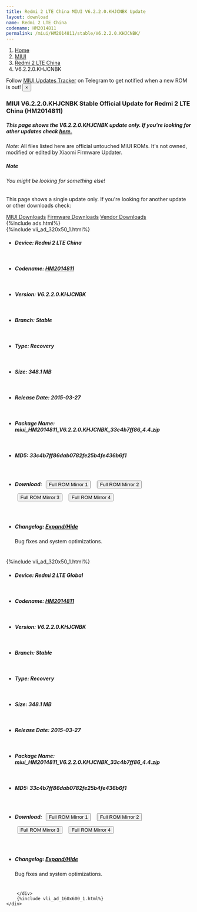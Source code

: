 ```yaml
---
title: Redmi 2 LTE China MIUI V6.2.2.0.KHJCNBK Update
layout: download
name: Redmi 2 LTE China
codename: HM2014811
permalink: /miui/HM2014811/stable/V6.2.2.0.KHJCNBK/
---
```

<nav aria-label="breadcrumb">
    <ol class="breadcrumb">
        <li class="breadcrumb-item"><a href="/">Home</a></li>
        <li class="breadcrumb-item"><a href="/miui/">MIUI</a></li>
        <li class="breadcrumb-item"><a href="/miui/HM2014811/">Redmi 2 LTE China</a></li>
        <li class="breadcrumb-item active" aria-current="page">V6.2.2.0.KHJCNBK</li>
    </ol>
</nav>
<div class="alert alert-primary alert-dismissible fade show" role="alert">
    Follow <a href="https://t.me/MIUIUpdatesTracker" class="alert-link">MIUI Updates Tracker</a> on Telegram to get
    notified when a new ROM is out!
    <button type="button" class="close" data-dismiss="alert" aria-label="Close">
        <span aria-hidden="true">&times;</span>
    </button>
</div>
<div class="col-12 mx-auto">
    <h3 class="title bg-light p-2 rounded">MIUI V6.2.2.0.KHJCNBK Stable Official Update for Redmi 2 LTE China (HM2014811)</h3>
    <h5>This page shows the V6.2.2.0.KHJCNBK update only. If you're looking for other updates check
        <a href="/miui/HM2014811/">here.</a></h5>
    <p><i>Note: </i>All files listed here are official untouched MIUI ROMs.
        It's not owned, modified or edited by Xiaomi Firmware Updater.</p>
    <div class="card">
        <div class="card-body">
            <h5 class="card-title">Note</h5>
            <h6 class="card-subtitle mb-2 text-muted">You might be looking for something else!</h6>
            <p class="card-text">This page shows a single update only.
                If you're looking for another update or other downloads check:</p>
            <a href="/miui/" class="card-link">MIUI Downloads</a>
            <a href="/firmware/" class="card-link">Firmware Downloads</a>
            <a href="/vendor/" class="card-link">Vendor Downloads</a>
        </div>
    </div>
    {%include ads.html%}
    <div class="row justify-content-center">
        <div class="col-10" id="downloads">
                    <div class="card card-body">
            {%include vli_ad_320x50_1.html%}
            <ul class="list-unstyled">
                <li style="padding-bottom: 10px;">
                    <h5><b>Device: </b>Redmi 2 LTE China</h5>
                </li>
                <li style="padding-bottom: 10px;">
                    <h5><b>Codename: </b> <a href="/miui/HM2014811/" target="_blank">HM2014811</a> </h5>
                </li>
                <li style="padding-bottom: 10px;">
                    <h5><b>Version: </b>V6.2.2.0.KHJCNBK</h5>
                </li>
                <li style="padding-bottom: 10px;">
                    <h5><b>Branch: </b>Stable</h5>
                </li>
                <li style="padding-bottom: 10px;">
                    <h5><b>Type: </b>Recovery</h5>
                </li>
                <li style="padding-bottom: 10px;">
                    <h5><b>Size: </b>348.1 MB</h5>
                </li>
                <li style="padding-bottom: 10px;">
                    <h5><b>Release Date: </b>2015-03-27</h5>
                </li>
                <li style="padding-bottom: 10px;">
                    <h5><b>Package Name: </b><span id="filename" class="text-dark">miui_HM2014811_V6.2.2.0.KHJCNBK_33c4b7ff86_4.4.zip</span></h5>
                </li>
                <li style="padding-bottom: 10px;">
                    <h5><b>MD5: </b><span id="md5" class="text-muted">33c4b7ff86dab0782fe25b4fe436b6f1</span></h5>
                </li>
                <li style="padding-bottom: 10px;">
                    <h5><b>Download: </b> <button type="button" id="download" class="btn btn-primary" style="margin: 7px;" onclick="window.open('https://bigota.d.miui.com/V6.2.2.0.KHJCNBK/miui_HM2014811_V6.2.2.0.KHJCNBK_33c4b7ff86_4.4.zip', '_blank');"><i class="fa fa-download"></i> Full ROM Mirror 1</button> <button type="button" id="download" class="btn btn-primary" style="margin: 7px;" onclick="window.open('https://ks3orig.bigota.d.miui.com/V6.2.2.0.KHJCNBK/miui_HM2014811_V6.2.2.0.KHJCNBK_33c4b7ff86_4.4.zip', '_blank');"><i class="fa fa-download"></i> Full ROM Mirror 2</button> <button type="button" id="download" class="btn btn-primary" style="margin: 7px;" onclick="window.open('https://airtel.bigota.d.miui.com/V6.2.2.0.KHJCNBK/miui_HM2014811_V6.2.2.0.KHJCNBK_33c4b7ff86_4.4.zip', '_blank');"><i class="fa fa-download"></i> Full ROM Mirror 3</button> <button type="button" id="download" class="btn btn-primary" style="margin: 7px;" onclick="window.open('https://hugeota.d.miui.com/V6.2.2.0.KHJCNBK/miui_HM2014811_V6.2.2.0.KHJCNBK_33c4b7ff86_4.4.zip', '_blank');"><i class="fa fa-download"></i> Full ROM Mirror 4</button></h5>
                </li>
                <li style="padding-bottom: 10px;">
                    <h5><b>Changelog: </b><a href="#HM2014811_1_changelog" data-toggle="collapse" role="button"
                            aria-expanded="false" aria-controls="HM2014811_1_changelog"> <i class="fa fa-arrow-down"
                                aria-hidden="true"></i> Expand/Hide</a></h5>
                    <div class="collapse" id="HM2014811_1_changelog">
                        <p id="changelog_text">Bug fixes and system optimizations.</p>
                    </div>
                </li>
            </ul>
        </div>
        <div class="card card-body">
            {%include vli_ad_320x50_1.html%}
            <ul class="list-unstyled">
                <li style="padding-bottom: 10px;">
                    <h5><b>Device: </b>Redmi 2 LTE Global</h5>
                </li>
                <li style="padding-bottom: 10px;">
                    <h5><b>Codename: </b> <a href="/miui/HM2014811/" target="_blank">HM2014811</a> </h5>
                </li>
                <li style="padding-bottom: 10px;">
                    <h5><b>Version: </b>V6.2.2.0.KHJCNBK</h5>
                </li>
                <li style="padding-bottom: 10px;">
                    <h5><b>Branch: </b>Stable</h5>
                </li>
                <li style="padding-bottom: 10px;">
                    <h5><b>Type: </b>Recovery</h5>
                </li>
                <li style="padding-bottom: 10px;">
                    <h5><b>Size: </b>348.1 MB</h5>
                </li>
                <li style="padding-bottom: 10px;">
                    <h5><b>Release Date: </b>2015-03-27</h5>
                </li>
                <li style="padding-bottom: 10px;">
                    <h5><b>Package Name: </b><span id="filename" class="text-dark">miui_HM2014811_V6.2.2.0.KHJCNBK_33c4b7ff86_4.4.zip</span></h5>
                </li>
                <li style="padding-bottom: 10px;">
                    <h5><b>MD5: </b><span id="md5" class="text-muted">33c4b7ff86dab0782fe25b4fe436b6f1</span></h5>
                </li>
                <li style="padding-bottom: 10px;">
                    <h5><b>Download: </b> <button type="button" id="download" class="btn btn-primary" style="margin: 7px;" onclick="window.open('https://bigota.d.miui.com/V6.2.2.0.KHJCNBK/miui_HM2014811_V6.2.2.0.KHJCNBK_33c4b7ff86_4.4.zip', '_blank');"><i class="fa fa-download"></i> Full ROM Mirror 1</button> <button type="button" id="download" class="btn btn-primary" style="margin: 7px;" onclick="window.open('https://ks3orig.bigota.d.miui.com/V6.2.2.0.KHJCNBK/miui_HM2014811_V6.2.2.0.KHJCNBK_33c4b7ff86_4.4.zip', '_blank');"><i class="fa fa-download"></i> Full ROM Mirror 2</button> <button type="button" id="download" class="btn btn-primary" style="margin: 7px;" onclick="window.open('https://airtel.bigota.d.miui.com/V6.2.2.0.KHJCNBK/miui_HM2014811_V6.2.2.0.KHJCNBK_33c4b7ff86_4.4.zip', '_blank');"><i class="fa fa-download"></i> Full ROM Mirror 3</button> <button type="button" id="download" class="btn btn-primary" style="margin: 7px;" onclick="window.open('https://hugeota.d.miui.com/V6.2.2.0.KHJCNBK/miui_HM2014811_V6.2.2.0.KHJCNBK_33c4b7ff86_4.4.zip', '_blank');"><i class="fa fa-download"></i> Full ROM Mirror 4</button></h5>
                </li>
                <li style="padding-bottom: 10px;">
                    <h5><b>Changelog: </b><a href="#HM2014811_2_changelog" data-toggle="collapse" role="button"
                            aria-expanded="false" aria-controls="HM2014811_2_changelog"> <i class="fa fa-arrow-down"
                                aria-hidden="true"></i> Expand/Hide</a></h5>
                    <div class="collapse" id="HM2014811_2_changelog">
                        <p id="changelog_text">Bug fixes and system optimizations.</p>
                    </div>
                </li>
            </ul>
        </div>

        </div>
        {%include vli_ad_160x600_1.html%}
    </div>
</div>
